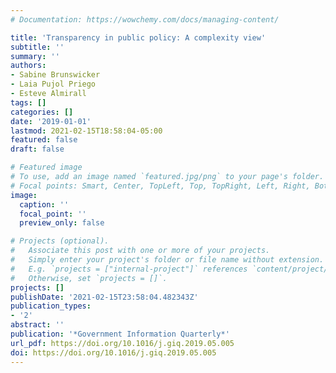 ```yaml
---
# Documentation: https://wowchemy.com/docs/managing-content/

title: 'Transparency in public policy: A complexity view'
subtitle: ''
summary: ''
authors:
- Sabine Brunswicker
- Laia Pujol Priego
- Esteve Almirall
tags: []
categories: []
date: '2019-01-01'
lastmod: 2021-02-15T18:58:04-05:00
featured: false
draft: false

# Featured image
# To use, add an image named `featured.jpg/png` to your page's folder.
# Focal points: Smart, Center, TopLeft, Top, TopRight, Left, Right, BottomLeft, Bottom, BottomRight.
image:
  caption: ''
  focal_point: ''
  preview_only: false

# Projects (optional).
#   Associate this post with one or more of your projects.
#   Simply enter your project's folder or file name without extension.
#   E.g. `projects = ["internal-project"]` references `content/project/deep-learning/index.md`.
#   Otherwise, set `projects = []`.
projects: []
publishDate: '2021-02-15T23:58:04.482343Z'
publication_types:
- '2'
abstract: ''
publication: '*Government Information Quarterly*'
url_pdf: https://doi.org/10.1016/j.giq.2019.05.005
doi: https://doi.org/10.1016/j.giq.2019.05.005
---
```

